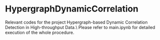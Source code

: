 # HypergraphDynamicCorrelation
Relevant codes for the project Hypergraph-based Dynamic Correlation Detection in High-throughput Data.\\
Please refer to main.ipynb for detailed execution of the whole procedure.
